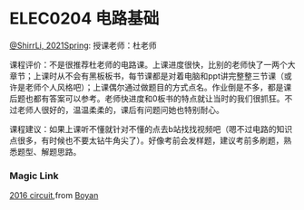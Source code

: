 
# ELEC0204 电路基础

[@ShirrLi, 2021Spring](https://github.com/ShirrLi):
授课老师：杜老师

课程评价：不是很推荐杜老师的电路课。上课进度很快，比别的老师快了一两个大章节；上课时从不会有黑板板书，每节课都是对着电脑和ppt讲完整整三节课（或许是老师个人风格吧）；上课偶尔通过做题目的方式点名。作业倒是不多，都是课后题也都有答案可以参考。老师快进度和0板书的特点就让当时的我们很抓狂。不过老师人很好的，温温柔柔的，课后有问题问她也特别耐心。

课程建议：如果上课听不懂就针对不懂的点去b站找找视频吧（嗯不过电路的知识点很多，有时候也不要太钻牛角尖了）。好像考前会发样题，建议考前多刷题，熟悉题型、解题思路。

### Magic Link

[2016 circuit](https://github.com/Emanual20/Emanual20.github.io/tree/main/resources/grade-1/ELEC0204/),from [Boyan](https://github.com/NKUSunBoyan)